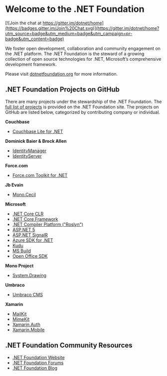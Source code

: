 # Welcome to the .NET Foundation

[![Join the chat at https://gitter.im/dotnet/home](https://badges.gitter.im/Join%20Chat.svg)](https://gitter.im/dotnet/home?utm_source=badge&utm_medium=badge&utm_campaign=pr-badge&utm_content=badge)

We foster open development, collaboration and community engagement on the .NET platform. The .NET Foundation is the steward of a growing collection of open source technologies for .NET, Microsoft’s comprehensive development framework.

Please visit [dotnetfoundation.org](http://dotnetfoundation.org) for more information. 

## .NET Foundation Projects on GitHub

There are many projects under the stewardship of the .NET Foundation. The [full list of projects](http://www.dotnetfoundation.org/projects) is provided on the .NET Foundation site. The projects on GitHub are listed below, categorized by contributing company or individual.

**Couchbase**

- [Couchbase Lite for .NET](https://github.com/couchbaselabs/couchbase-lite-net)

**Dominick Baier & Brock Allen**

- [IdentityManager](https://github.com/identitymanager)
- [IdentityServer](https://github.com/identityserver)

**Force.com**

- [Force.com Toolkit for .NET](https://github.com/developerforce/Force.com-Toolkit-for-NET)

**Jb Evain**

- [Mono.Cecil](https://github.com/jbevain/cecil)

**Microsoft**

- [.NET Core CLR](https://github.com/dotnet/coreclr)
- [.NET Core Framework](https://github.com/dotnet/corefx)
- [.NET Compiler Platform ("Roslyn")](https://github.com/dotnet/roslyn)
- [ASP.NET 5](https://github.com/aspnet/home) 
- [ASP.NET SignalR](https://github.com/SignalR/SignalR)
- [Azure SDK for .NET](https://github.com/Azure/azure-sdk-for-net)
- [Kudu](https://github.com/projectkudu/kudu)
- [MS Build](https://github.com/microsoft/msbuild)
- [Open Office SDK](https://github.com/officedev/open-xml-sdk)


**Mono Project**

- [System.Drawing](https://github.com/mono/mono/tree/master/mcs/class/System.Drawing)

**Umbraco**

- [Umbraco CMS](https://github.com/umbraco/Umbraco-CMS)

**Xamarin**

- [MailKit](https://github.com/jstedfast/MailKit)
- [MimeKit](https://github.com/jstedfast/MimeKit)
- [Xamarin.Auth](https://github.com/xamarin/Xamarin.Auth)
- [Xamarin.Mobile](https://github.com/xamarin/Xamarin.Mobile)

## .NET Foundation Community Resources

- [.NET Foundation Website](http://www.dotnetfoundation.org)
- [.NET Foundation Forums](http://forums.dotnetfoundation.org/)
- [.NET Foundation Blog](http://www.dotnetfoundation.org/blog)


